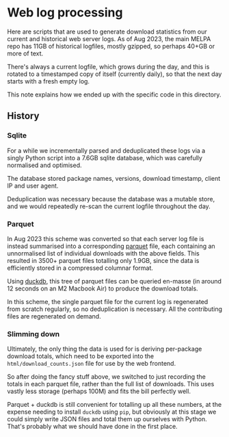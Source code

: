 # Web log processing

Here are scripts that are used to generate download statistics from
our current and historical web server logs. As of Aug 2023, the main
MELPA repo has 11GB of historical logfiles, mostly gzipped, so perhaps
40+GB or more of text.

There's always a current logfile, which grows during the day, and this
is rotated to a timestamped copy of itself (currently daily), so that
the next day starts with a fresh empty log.

This note explains how we ended up with the specific code in this
directory.

## History

### Sqlite

For a while we incrementally parsed and deduplicated these logs via a
singly Python script into a 7.6GB sqlite database, which was carefully
normalised and optimised.

The database stored package names, versions, download timestamp,
client IP and user agent.

Deduplication was necessary because the database was a mutable store,
and we would repeatedly re-scan the current logfile throughout the
day.

### Parquet

In Aug 2023 this scheme was converted so that each server log file is
instead summarised into a corresponding
[parquet](https://parquet.apache.org/) file, each containing an
unnormalised list of individual downloads with the above fields. This
resulted in 3500+ parquet files totalling only 1.9GB, since the data
is efficiently stored in a compressed columnar format.

Using [duckdb](https://duckdb.org), this tree of parquet files can be
queried en-masse (in around 12 seconds on an M2 Macbook Air) to
produce the download totals.

In this scheme, the single parquet file for the current log is
regenerated from scratch regularly, so no deduplication is
necessary. All the contributing files are regenerated on demand.

### Slimming down

Ultimately, the only thing the data is used for is deriving
per-package download totals, which need to be exported into the
`html/download_counts.json` file for use by the web frontend.

So after doing the fancy stuff above, we switched to just recording
the totals in each parquet file, rather than the full list of
downloads. This uses vastly less storage (perhaps 100M) and fits the
bill perfectly well.

Parquet + duckdb is still convenient for totalling up all these
numbers, at the expense needing to install `duckdb` using `pip`, but
obviously at this stage we could simply write JSON files and total
them up ourselves with Python. That's probably what we should have
done in the first place.
